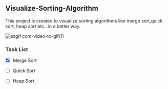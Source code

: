 ## Visualize-Sorting-Algorithm
This project is created to visualize sorting algorithms like merge sort,quick sort, heap sort etc.. in a better way.


![ezgif com-video-to-gif(1)](https://user-images.githubusercontent.com/50075905/72225015-7743d980-35a6-11ea-8bb1-508ad281521e.gif)


### Task List
- [X] Merge Sort

- [ ] Quick Sort

- [ ] Heap Sort
